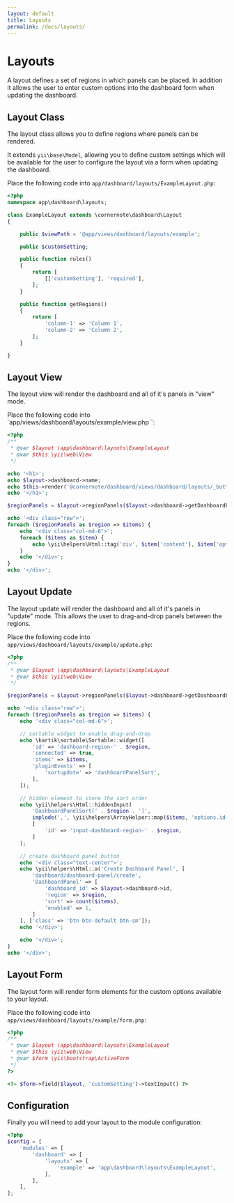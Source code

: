 ```yaml
---
layout: default
title: Layouts
permalink: /docs/layouts/
---
```


# Layouts

A layout defines a set of regions in which panels can be placed.  In addition it allows the user to enter custom options into the dashboard form when updating the dashboard.


## Layout Class

The layout class allows you to define regions where panels can be rendered.

It extends `yii\base\Model`, allowing you to define custom settings which will be available for the user to
configure the layout via a form when updating the dashboard.

Place the following code into `app/dashboard/layouts/ExampleLayout.php`:

```php
<?php
namespace app\dashboard\layouts;

class ExampleLayout extends \cornernote\dashboard\Layout
{

    public $viewPath = '@app/views/dashboard/layouts/example';

    public $customSetting;

    public function rules()
    {
        return [
            [['customSetting'], 'required'],
        ];
    }

    public function getRegions()
    {
        return [
            'column-1' => 'Column 1',
            'column-2' => 'Column 2',
        ];
    }

}
```


## Layout View

The layout view will render the dashboard and all of it's panels in "view" mode.

Place the following code into `app/views/dashboard/layouts/example/view.php``:

```php
<?php
/**
 * @var $layout \app\dashboard\layouts\ExampleLayout
 * @var $this \yii\web\View
 */

echo '<h1>';
echo $layout->dashboard->name;
echo $this->render('@cornernote/dashboard/views/dashboard/layouts/_buttons', ['layout' => $layout]);
echo '</h1>';

$regionPanels = $layout->regionPanels($layout->dashboard->getDashboardPanels()->enabled()->all());

echo '<div class="row">';
foreach ($regionPanels as $region => $items) {
    echo '<div class="col-md-6">';
    foreach ($items as $item) {
        echo \yii\helpers\Html::tag('div', $item['content'], $item['options']);
    }
    echo '</div>';
}
echo '</div>';

```


## Layout Update

The layout update will render the dashboard and all of it's panels in "update" mode.  This allows the user to drag-and-drop panels between the regions.

Place the following code into `app/views/dashboard/layouts/example/update.php`:

```php
<?php
/**
 * @var $layout \app\dashboard\layouts\ExampleLayout
 * @var $this \yii\web\View
 */

$regionPanels = $layout->regionPanels($layout->dashboard->getDashboardPanels()->all(), 'update');

echo '<div class="row">';
foreach ($regionPanels as $region => $items) {
    echo '<div class="col-md-6">';

    // sortable widget to enable drag-and-drop
    echo \kartik\sortable\Sortable::widget([
        'id' => 'dashboard-region-' . $region,
        'connected' => true,
        'items' => $items,
        'pluginEvents' => [
            'sortupdate' => 'dashboardPanelSort',
        ],
    ]);

    // hidden element to store the sort order
    echo \yii\helpers\Html::hiddenInput(
        'DashboardPanelSort[' . $region . ']',
        implode(',', \yii\helpers\ArrayHelper::map($items, 'options.id', 'options.id')),
        [
            'id' => 'input-dashboard-region-' . $region,
        ]
    );

    // create dashboard panel button
    echo '<div class="text-center">';
    echo \yii\helpers\Html::a('Create Dashboard Panel', [
        'dashboard/dashboard-panel/create',
        'DashboardPanel' => [
            'dashboard_id' => $layout->dashboard->id,
            'region' => $region,
            'sort' => count($items),
            'enabled' => 1,
        ]
    ], ['class' => 'btn btn-default btn-sm']);
    echo '</div>';

    echo '</div>';
}
echo '</div>';
```


## Layout Form

The layout form will render form elements for the custom options available to your layout.

Place the following code into `app/views/dashboard/layouts/example/form.php`:

```php
<?php
/**
 * @var $layout \app\dashboard\layouts\ExampleLayout
 * @var $this \yii\web\View
 * @var $form \yii\bootstrap\ActiveForm
 */
?>

<?= $form->field($layout, 'customSetting')->textInput() ?>
```


## Configuration

Finally you will need to add your layout to the module configuration:

```php
<?php
$config = [
    'modules' => [
        'dashboard' => [
            'layouts' => [
                'example' => 'app\dashboard\layouts\ExampleLayout',
            ],
        ],
    ],
];
```
